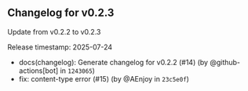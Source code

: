## Changelog for v0.2.3

Update from v0.2.2 to v0.2.3

Release timestamp: 2025-07-24

- docs(changelog): Generate changelog for v0.2.2 (#14) (by @github-actions[bot] in `1243065`) 
- fix: content-type error (#15) (by @AEnjoy in `23c5e0f`) 
